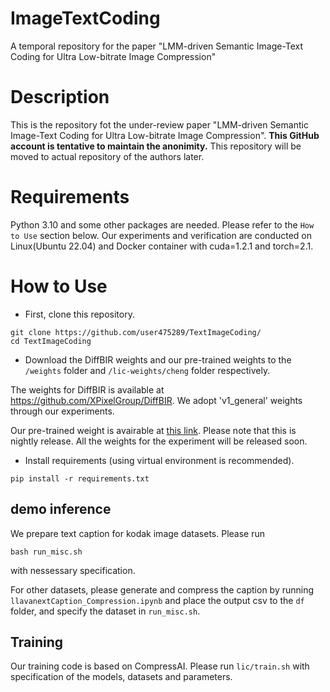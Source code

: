 # ImageTextCoding
A temporal repository for the paper "LMM-driven Semantic Image-Text Coding for Ultra Low-bitrate Image Compression"

# Description 
This is the repository fot the under-review paper "LMM-driven Semantic Image-Text Coding for Ultra Low-bitrate Image Compression".
**This GitHub account is tentative to maintain the anonimity.** This repository will be moved to actual repository of the authors later.  

# Requirements
Python 3.10 and some other packages are needed. Please refer to the `How to Use` section below.
Our experiments and verification are conducted on Linux(Ubuntu 22.04) and Docker container with cuda=1.2.1 and torch=2.1. 

# How to Use

- First, clone this repository. 
```
git clone https://github.com/user475289/TextImageCoding/
cd TextImageCoding
```

- Download the DiffBIR weights and our pre-trained weights to the `/weights` folder and `/lic-weights/cheng` folder respectively.

The weights for DiffBIR is available at https://github.com/XPixelGroup/DiffBIR. 
We adopt 'v1_general' weights through our experiments. 

Our pre-trained weight is avairable at [this link](https://github.com/user475289/ImageTextCoding/releases/download/v0.1-alpha/10ep_cheng_3_mse0.5_vgg0.2_i2t0.2_iqa0.1.tar). Please note that this is nightly release. 
All the weights for the experiment will be released soon. 

- Install requirements (using virtual environment is recommended).
```
pip install -r requirements.txt
```

## demo inference
We prepare text caption for kodak image datasets. Please run
```
bash run_misc.sh
```
with nessessary specification. 

For other datasets, please generate and compress the caption by running `llavanextCaption_Compression.ipynb` and place the output csv to the `df` folder, and specify the dataset in `run_misc.sh`. 

## Training
Our training code is based on CompressAI. Please run `lic/train.sh` with specification of the models, datasets and parameters. 

